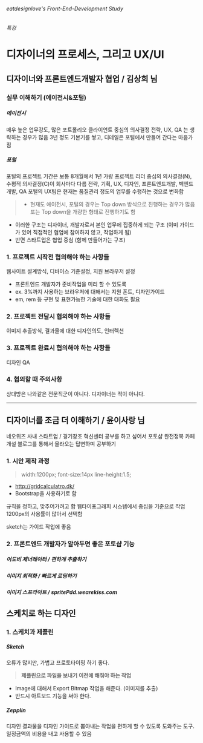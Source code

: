 ###### eatdesignlove's Front-End-Development Study

###### 특강

# 디자이너의 프로세스, 그리고 UX/UI
## 디자이너와 프론트엔드개발자 협업 / 김상희 님
### 실무 이해하기 (에이전시&포털)
##### 에이전시
매우 높은 업무강도, 많은 포트폴리오
클라이언트 중심의 의사결정
전략, UX, QA 는 생략하는 경우가 많음
3년 정도 기본기를 쌓고, 디테일은 포털에서 만들어 간다는 마음가짐

##### 포털
포털의 프로젝트 기간은 보통 8개월에서 1년 가량
프로젝트 리더 중심의 의사결정(N), 수평적 의사결정(C)이 회사마다 다름
전략, 기획, UX, 디자인, 프론트엔드개발, 벡엔드개발, QA
포털의 UX팀은 현재는 품질관리 정도의 업무를 수행하는 것으로 변화함

>- 현재도 에이전시, 포털의 경우는 Top down 방식으로 진행하는 경우가 많음
또는 Top down을 개량한 형태로 진행하기도 함
- 이러한 구조는 디자이너, 개발자로서 본인 업무에 집중하게 되는 구조 (이미 가이드가 있어 직접적인 협업에 참여하지 않고, 작업하게 됨)
- 반면 스타트업은 협업 중심 (함께 만들어가는 구조) 

### 1. 프로젝트 시작전 협의해야 하는 사항들
웹사이트 설계방식, 디바이스 기준설정, 지원 브라우저 설정 
- 프론트엔드 개발자가 준비작업을 미리 할 수 있도록 
- ex. 3%까지 사용하는 브라우저에 대해서는 지원
폰트, 디자인가이드
- em, rem 등 구현 및 표현가능한 기술에 대한 대화도 필요

### 2. 프로젝트 전달시 협의해야 하는 사항들
이미지 추출방식, 결과물에 대한 디자인의도, 인터렉션

### 3. 프로젝트 완료시 협의해야 하는 사항들
디자인 QA

### 4. 협의할 때 주의사항
상대방은 나와같은 전문직군이 아니다. 디자이너는 적이 아니다.

---

## 디자이너를 조금 더 이해하기 / 윤이사랑 님
네오위즈 사내 스타트업 / 경기창조 혁신센터
공부를 하고 싶어서 포토샵 완전정복 카페 개설
블로그를 통해서 올라오는 답변하며 공부하기

### 1. 시안 제작 과정
>width:1200px;
font-size:14px
line-height:1.5;

- http://gridcalculatro.dk/
- Bootstrap을 사용하기로 함

규칙을 정하고, 맞추어가려고 함
웹타이포그래피 시스템에서 중심을 기준으로 작업
1200px의 사용률이 많아서 선택함

sketch는 가이드 작업에 좋음

### 2. 프론트엔드 개발자가 알아두면 좋은 포토샵 기능

##### 어도비 제너레이터 / 편하게 추출하기
##### 이미지 최적화 / 빠르게 로딩하기
##### 이미지 스프라이트 / spritePdd.wearekiss.com

## 스케치로 하는 디자인
### 1. 스케치과 제플린 
##### Sketch
오류가 많지만, 가볍고 프로토타이핑 하기 좋다.

>**제플린으로 파일을 보내기 이전에 해줘야 하는 작업**
- Image에 대해서 Export Bitmap 작업을 해준다. (이미지를 추출)
- 반드시 아트보드 기능을 써야 한다.

##### Zepplin
디자인 결과물을 디자인 가이드로 뽑아내는 작업을 편하게 할 수 있도록 도와주는 도구.
일정금액의 비용을 내고 사용할 수 있음

